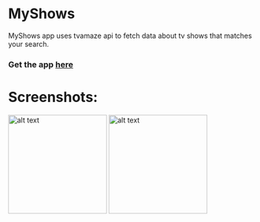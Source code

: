 # MyShows
MyShows app uses tvamaze api to fetch data about tv shows that matches your search.

### Get the app <a href="https://github.com/ashtiv/Do-This/raw/main/app/Do%20This.apk">here</a>

# Screenshots:
<img src="https://user-images.githubusercontent.com/75435020/115105715-58d54680-9f7e-11eb-9a39-303fdb30b09c.png" alt="alt text" width="200">
<img src="https://user-images.githubusercontent.com/75435020/115105722-5a9f0a00-9f7e-11eb-9635-435e28a8bd37.png" alt="alt text" width="200">
